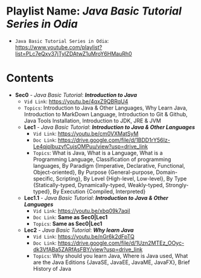 # Playlist Name: _Java Basic Tutorial Series in Odia_

- `Java Basic Tutorial Series in Odia`: https://www.youtube.com/playlist?list=PLc7eQxv37jTyIZDAtwZ1uMroY6HMauRh0

# Contents

- **Sec0** - _Java Basic Tutorial_: **_Introduction to Java_**
  - `Vid Link`: https://youtu.be/4qxZ9QBRqU4
  - `Topics`: Introduction to Java & Other Languages, Why Learn Java, Introduction to MarkDown Language, Introduction to Git & Github, Java Tools Installation, Introduction to JDK, JRE & JVM
  - **Lec1** - _Java Basic Tutorial_: **_Introduction to Java & Other Languages_**
    - `Vid Link`: https://youtu.be/cm0VXMatSyM
    - `Doc Link`: https://drive.google.com/file/d/1BDD1rY56Iz-Le4qjplbuzyfCujsOMPuu/view?usp=drive_link
    - `Topics`: What is Java, What is a Language, What is a Programming Language, Classification of programming languages, By Paradigm {Imperative, Declarative, Functional, Object-oriented}, By Purpose {General-purpose, Domain-specific, Scripting}, By Level {High-level, Low-level}, By Type {Statically-typed, Dynamically-typed, Weakly-typed, Strongly-typed}, By Execution {Compiled, Interpreted}
  - **Lec1.1** - _Java Basic Tutorial_: **_Introduction to Java & Other Languages_**
    - `Vid Link`: https://youtu.be/xbq09k7aqiI
    - `Doc Link`: **Same as Sec0|Lec1**
    - `Topics`: **Same as Sec0|Lec1**
  - **Lec2** - _Java Basic Tutorial_: **_Why learn Java_**
    - `Vid Link`: https://youtu.be/nGr6k2dFpTQ
    - `Doc Link`: https://drive.google.com/file/d/1Uzn2MTEz_OOyc-dk3VfABa5ZARfAsFBY/view?usp=drive_link
    - `Topics`: Why should you learn Java, Where is Java used, What are the Java Editions {JavaSE, JavaEE, JavaME, JavaFX}, Brief History of Java

